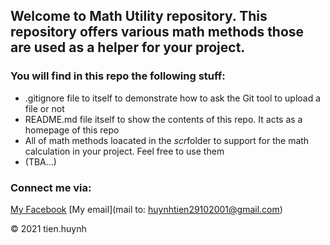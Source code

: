 ## Welcome to Math Utility repository. This repository offers various math methods those are used as a helper for your project.

### You will find in this repo the following stuff:
* .gitignore file to itself to demonstrate how to ask the Git tool to upload a file or not
* README.md file itself to show the contents of this repo. It acts as a homepage of this repo
* All of math methods loacated in  the *scr*folder to support for the math calculation in your project. Feel free to use them
* (TBA...)

### Connect me via:
[My Facebook](https://www.facebook.com/tien.huynhlethuy.it/)
[My email](mail to: huynhtien29102001@gmail.com)

© 2021 tien.huynh 

